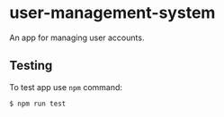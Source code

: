 # user-management-system
An app for managing user accounts.

## Testing
To test app use `npm` command:

    $ npm run test
